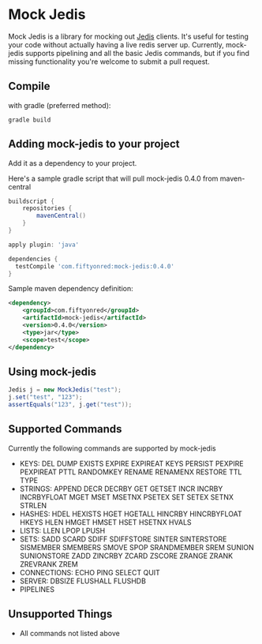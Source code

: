 # Mock Jedis

Mock Jedis is a library for mocking out [Jedis](https://github.com/xetorthio/jedis) clients.
It's useful for testing your code without actually having a live redis server up.
Currently, mock-jedis supports pipelining and all the basic Jedis commands, but if you find missing 
functionality you're welcome to submit a pull request.

## Compile
with gradle (preferred method):
```shell
gradle build
```

## Adding mock-jedis to your project

Add it as a dependency to your project.

Here's a sample gradle script that will pull mock-jedis 0.4.0 from maven-central
```gradle
buildscript {
    repositories {
        mavenCentral()
    }
}

apply plugin: 'java'

dependencies {
  testCompile 'com.fiftyonred:mock-jedis:0.4.0'
}
```

Sample maven dependency definition:
```xml
<dependency>
    <groupId>com.fiftyonred</groupId>
    <artifactId>mock-jedis</artifactId>
    <version>0.4.0</version>
    <type>jar</type>
    <scope>test</scope>
</dependency>
```

## Using mock-jedis
```java
Jedis j = new MockJedis("test");
j.set("test", "123");
assertEquals("123", j.get("test"));
```

## Supported Commands
Currently the following commands are supported by mock-jedis
 - KEYS: DEL DUMP EXISTS EXPIRE EXPIREAT KEYS PERSIST PEXPIRE PEXPIREAT PTTL RANDOMKEY RENAME RENAMENX RESTORE TTL TYPE
 - STRINGS: APPEND DECR DECRBY GET GETSET INCR INCRBY INCRBYFLOAT MGET MSET MSETNX PSETEX SET SETEX SETNX STRLEN
 - HASHES: HDEL HEXISTS HGET HGETALL HINCRBY HINCRBYFLOAT HKEYS HLEN HMGET HMSET HSET HSETNX HVALS
 - LISTS: LLEN LPOP LPUSH
 - SETS: SADD SCARD SDIFF SDIFFSTORE SINTER SINTERSTORE SISMEMBER SMEMBERS SMOVE SPOP SRANDMEMBER SREM SUNION SUNIONSTORE ZADD ZINCRBY ZCARD ZSCORE ZRANGE ZRANK ZREVRANK ZREM
 - CONNECTIONS: ECHO PING SELECT QUIT
 - SERVER: DBSIZE FLUSHALL FLUSHDB
 - PIPELINES

## Unsupported Things
 - All commands not listed above
